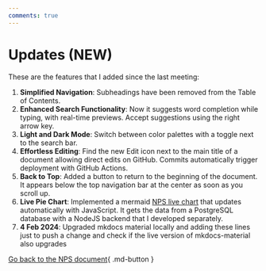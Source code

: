 ```yaml
---
comments: true
---
```


# Updates (NEW)

These are the features that I added since the last meeting:

1. **Simplified Navigation**: Subheadings have been removed from the Table of Contents.
2. **Enhanced Search Functionality**: Now it suggests word completion while typing, with real-time previews. Accept suggestions using the right arrow key.
3. **Light and Dark Mode**: Switch between color palettes with a toggle next to the search bar.
4. **Effortless Editing**: Find the new Edit icon next to the main title of a document allowing direct edits on GitHub. Commits automatically trigger deployment with GitHub Actions.
5. **Back to Top**: Added a button to return to the beginning of the document. It appears below the top navigation bar at the center as soon as you scroll up.
6. **Live Pie Chart**: Implemented a mermaid [NPS live chart](https://manutechwriter.github.io/npstest/live-chart/) that updates automatically with JavaScript. It gets the data from a PostgreSQL database with a NodeJS backend that I developed separately.
7. **4 Feb 2024**: Upgraded mkdocs material locally and adding these lines just to push a change and check if the live version of mkdocs-material also upgrades 


[Go back to the NPS document](https://manutechwriter.github.io/npstest/){ .md-button }


